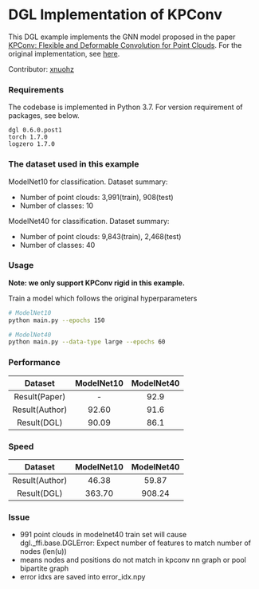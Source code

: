 # DGL Implementation of KPConv

This DGL example implements the GNN model proposed in the paper [KPConv: Flexible and Deformable Convolution for Point Clouds](https://arxiv.org/abs/1904.08889). For the original implementation, see [here](https://github.com/HuguesTHOMAS/KPConv-PyTorch).

Contributor: [xnuohz](https://github.com/xnuohz)

### Requirements
The codebase is implemented in Python 3.7. For version requirement of packages, see below.

```
dgl 0.6.0.post1
torch 1.7.0
logzero 1.7.0
```

### The dataset used in this example

ModelNet10 for classification. Dataset summary:

* Number of point clouds: 3,991(train), 908(test)
* Number of classes: 10

ModelNet40 for classification. Dataset summary:

* Number of point clouds: 9,843(train), 2,468(test)
* Number of classes: 40

### Usage

**Note: we only support KPConv rigid in this example.**

Train a model which follows the original hyperparameters
```bash
# ModelNet10
python main.py --epochs 150

# ModelNet40
python main.py --data-type large --epochs 60
```

### Performance

|    Dataset     | ModelNet10 | ModelNet40 |
| :------------: | :--------: | :--------: |
| Result(Paper)  |     -      |    92.9    |
| Result(Author) |   92.60    |    91.6    |
|  Result(DGL)   |   90.09    |    86.1    |

### Speed

|    Dataset     | ModelNet10 | ModelNet40 |
| :------------: | :--------: | :--------: |
| Result(Author) |   46.38    |   59.87    |
|  Result(DGL)   |   363.70   |   908.24   |

### Issue

- 991 point clouds in modelnet40 train set will cause dgl._ffi.base.DGLError: Expect number of features to match number of nodes (len(u))
- means nodes and positions do not match in kpconv nn graph or pool bipartite graph
- error idxs are saved into error_idx.npy
